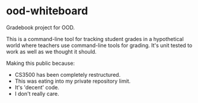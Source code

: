 ood-whiteboard
==============

Gradebook project for OOD.

This is a command-line tool for tracking student grades in a hypothetical world where teachers use command-line tools for grading. It's unit tested to work as well as we thought it should.

Making this public because:
 - CS3500 has been completely restructured.
 - This was eating into my private repository limit.
 - It's 'decent' code.
 - I don't really care.
